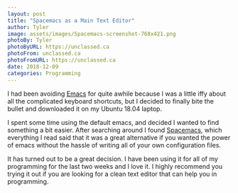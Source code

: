 ```yaml
---
layout: post
title: "Spacemacs as a Main Text Editor"
author: Tyler
image: assets/images/Spacemacs-screenshot-768x421.png
photoBy: Tyler
photoByURL: https://unclassed.ca
photoFrom: unclassed.ca
photoFromURL: https://unclassed.ca
date: 2018-12-09
categories: Programming
---
```


I had been avoiding <a class="randomcolor" href="https://www.gnu.org/software/emacs/" target="_blank">Emacs</a> for quite awhile because I was a little iffy about all the complicated keyboard shortcuts, but I decided to finally bite the bullet and downloaded it on my Ubuntu 18.04 laptop.
<!--more-->
I spent some time using the default emacs, and decided I wanted to find something a bit easier. After searching around I found <a class="randomcolor" href="https://www.spacemacs.org/" target="_blank">Spacemacs</a>, which everything I read said that it was a great alternative if you wanted the power of emacs without the hassle of writing all of your own configuration files. 

It has turned out to be a great decision. I have been using it for all of my programming for the last two weeks and I love it. I highly recommend you trying it out if you are looking for a clean text editor that can help you in programming. 

